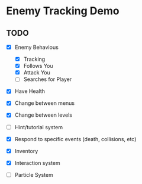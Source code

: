 # Enemy Tracking Demo

## TODO
- [x] Enemy Behavious
    - [x] Tracking
    - [x] Follows You
    - [x] Attack You
    - [ ] Searches for Player
- [x] Have Health
- [x] Change between menus
- [x] Change between levels
- [ ] Hint/tutorial system
- [x] Respond to specific events (death, collisions, etc)
- [x] Inventory
- [x] Interaction system
- [ ] Particle System

